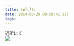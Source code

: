 ```yaml
---
title: (✿╹◡╹)ﾉ
date: 2014-03-29 00:58:41 JST
tags:
---
```

近所にて  
<img src="https://lh4.googleusercontent.com/-qEakumNiW0k/UzWbpKbyi7I/AAAAAAAADHg/wQxkVaTlsuo/s640/IMG_1680.JPG" />
